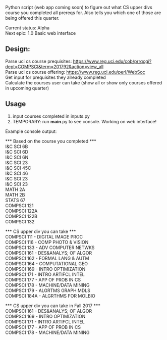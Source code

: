 
Python script (web app coming soon) to figure out what CS upper divs course you completed all prereqs for. Also tells you which one of those are 
being offered this quarter.  

Current status: Alpha  
Next epic: 1.0 Basic web interface

## Design:  
Parse uci cs course prequisites: https://www.reg.uci.edu/cob/prrqcgi?dept=COMPSCI&term=201792&action=view_all  
Parse uci cs course offering: https://www.reg.uci.edu/perl/WebSoc  
Get input for prequisites they already completed   
Calculate the courses user can take (show all or show only courses offered in upcoming quarter)  

## Usage
1) input courses completed in inputs.py 
2) TEMPORARY: run __main__.py to see console. Working on web interface!

Example console output:  
  
*** Based on the course you completed ***  
  I&C SCI 6B    
  I&C SCI 6D    
  I&C SCI 6N  
  I&C SCI 23  
  I&C SCI 45C  
  I&C SCI 46  
  I&C SCI 23  
  I&C SCI 23  
  MATH 2A  
  MATH 2B  
  STATS 67  
  COMPSCI 121  
  COMPSCI 122A  
  COMPSCI 122B  
  COMPSCI 132  
  
*** CS upper div you can take ***   
  COMPSCI 111 - DIGITAL IMAGE PROC  
  COMPSCI 116 - COMP PHOTO & VISION  
  COMPSCI 133 - ADV COMPUTER NETWKS  
  COMPSCI 161 - DES&ANALYS; OF ALGOR  
  COMPSCI 162 - FORMAL LANG & AUTM  
  COMPSCI 164 - COMPUTATIONAL GEO  
  COMPSCI 169 - INTRO OPTIMIZATION  
  COMPSCI 171 - INTRO ARTIFCL INTEL  
  COMPSCI 177 - APP OF PROB IN CS  
  COMPSCI 178 - MACHINE/DATA MINING  
  COMPSCI 179 - ALGRTMS GRAPH MDLS  
  COMPSCI 184A - ALGRTHMS FOR MOLBIO  
  
*** CS upper div you can take in Fall 2017 ***  
  COMPSCI 161 - DES&ANALYS; OF ALGOR  
  COMPSCI 169 - INTRO OPTIMIZATION  
  COMPSCI 171 - INTRO ARTIFCL INTEL  
  COMPSCI 177 - APP OF PROB IN CS  
  COMPSCI 178 - MACHINE/DATA MINING  
  

